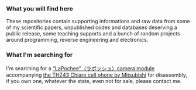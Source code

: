 ### What you will find here

These repositories contain supporting informations and raw data from some of my scientific papers, unpublished codes and databases deserving a public release, some teaching supports and a bunch of random projects around programming, reverse engineering and electronics.

### What I'm searching for

I'm searching for a [“LaPochee”（ラポッシュ）camera module](https://time-space.kddi.com/ketaizukan/1999/11.html) accompanying [the THZ43 Chiaro cell phone by Mitsubishi](https://time-space.kddi.com/ketaizukan/1999/10.html) for disassembly, if you own one, whatever the state, even not for sale, please contact me.